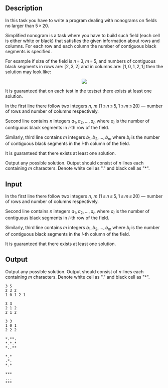 ## Description

<div><p>In this task you have to write a program dealing with nonograms on fields no larger than <span class="tex-span">5 × 20</span>.</p><p>Simplified nonogram is a task where you have to build such field (each cell is either white or black) that satisfies the given information about rows and columns. For each row and each column the number of contiguous black segments is specified. </p><p>For example if size of the field is <span class="tex-span"><i>n</i> = 3, <i>m</i> = 5</span>, аnd numbers of contiguous black segments in rows are: <span class="tex-span">[2, 3, 2]</span> and in columns are: <span class="tex-span">[1, 0, 1, 2, 1]</span> then the solution may look like:</p><center> <img class="tex-graphics" src="file://7O7sExGG.png" style="max-width: 100.0%;max-height: 100.0%;"> </center><p>It is guaranteed that on each test in the testset there exists at least one solution.</p></div><div class="input-specification"><p>In the first line there follow two integers <span class="tex-span"><i>n</i></span>, <span class="tex-span"><i>m</i></span> (<span class="tex-span">1 ≤ <i>n</i> ≤ 5, 1 ≤ <i>m</i> ≤ 20</span>) — number of rows and number of columns respectively.</p><p>Second line contains <span class="tex-span"><i>n</i></span> integers <span class="tex-span"><i>a</i><sub class="lower-index">1</sub>, <i>a</i><sub class="lower-index">2</sub>, ..., <i>a</i><sub class="lower-index"><i>n</i></sub></span> where <span class="tex-span"><i>a</i><sub class="lower-index"><i>i</i></sub></span> is the number of contiguous black segments in <span class="tex-span"><i>i</i></span>-th row of the field. </p><p>Similarly, third line contains <span class="tex-span"><i>m</i></span> integers <span class="tex-span"><i>b</i><sub class="lower-index">1</sub>, <i>b</i><sub class="lower-index">2</sub>, ..., <i>b</i><sub class="lower-index"><i>m</i></sub></span> where <span class="tex-span"><i>b</i><sub class="lower-index"><i>i</i></sub></span> is the number of contiguous black segments in the <span class="tex-span"><i>i</i></span>-th column of the field.</p><p>It is guaranteed that there exists at least one solution.</p></div><div class="output-specification"><p>Output any possible solution. Output should consist of <span class="tex-span"><i>n</i></span> lines each containing <span class="tex-span"><i>m</i></span> characters. Denote white cell as "<span class="tex-font-style-tt">.</span>" and black cell as "<span class="tex-font-style-tt">*</span>".</p></div>

## Input

<p>In the first line there follow two integers <span class="tex-span"><i>n</i></span>, <span class="tex-span"><i>m</i></span> (<span class="tex-span">1 ≤ <i>n</i> ≤ 5, 1 ≤ <i>m</i> ≤ 20</span>) — number of rows and number of columns respectively.</p><p>Second line contains <span class="tex-span"><i>n</i></span> integers <span class="tex-span"><i>a</i><sub class="lower-index">1</sub>, <i>a</i><sub class="lower-index">2</sub>, ..., <i>a</i><sub class="lower-index"><i>n</i></sub></span> where <span class="tex-span"><i>a</i><sub class="lower-index"><i>i</i></sub></span> is the number of contiguous black segments in <span class="tex-span"><i>i</i></span>-th row of the field. </p><p>Similarly, third line contains <span class="tex-span"><i>m</i></span> integers <span class="tex-span"><i>b</i><sub class="lower-index">1</sub>, <i>b</i><sub class="lower-index">2</sub>, ..., <i>b</i><sub class="lower-index"><i>m</i></sub></span> where <span class="tex-span"><i>b</i><sub class="lower-index"><i>i</i></sub></span> is the number of contiguous black segments in the <span class="tex-span"><i>i</i></span>-th column of the field.</p><p>It is guaranteed that there exists at least one solution.</p>

## Output

<p>Output any possible solution. Output should consist of <span class="tex-span"><i>n</i></span> lines each containing <span class="tex-span"><i>m</i></span> characters. Denote white cell as "<span class="tex-font-style-tt">.</span>" and black cell as "<span class="tex-font-style-tt">*</span>".</p>





```input1
3 5
2 3 2
1 0 1 2 1

```




```input2
3 3
2 1 2
2 1 2

```




```input3
3 3
1 0 1
2 2 2

```




```output1
*.**.
*.*.*
*..**
```




```output2
*.*
.*.
*.*

```




```output3
***
...
***

```


